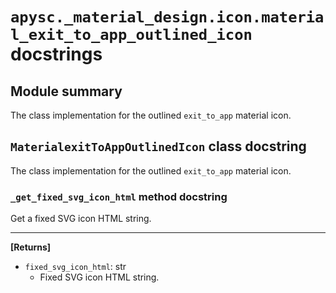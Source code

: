 # `apysc._material_design.icon.material_exit_to_app_outlined_icon` docstrings

## Module summary

The class implementation for the outlined `exit_to_app` material icon.

## `MaterialexitToAppOutlinedIcon` class docstring

The class implementation for the outlined `exit_to_app` material icon.

### `_get_fixed_svg_icon_html` method docstring

Get a fixed SVG icon HTML string.<hr>

**[Returns]**

- `fixed_svg_icon_html`: str
  - Fixed SVG icon HTML string.